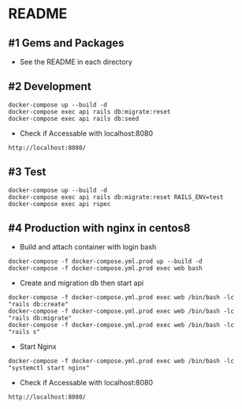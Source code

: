 # README
## #1 Gems and Packages

- See the README in each directory

## #2 Development

```
docker-compose up --build -d
docker-compose exec api rails db:migrate:reset
docker-compose exec api rails db:seed
```

- Check if Accessable with localhost:8080

```
http://localhost:8080/
```

## #3 Test

```
docker-compose up --build -d
docker-compose exec api rails db:migrate:reset RAILS_ENV=test
docker-compose exec api rspec
```

## #4 Production with nginx in centos8

- Build and attach container with login bash

```
docker-compose -f docker-compose.yml.prod up --build -d
docker-compose -f docker-compose.yml.prod exec web bash
```

- Create and migration db then start api

```
docker-compose -f docker-compose.yml.prod exec web /bin/bash -lc "rails db:create"
docker-compose -f docker-compose.yml.prod exec web /bin/bash -lc "rails db:migrate"
docker-compose -f docker-compose.yml.prod exec web /bin/bash -lc "rails s"
```

- Start Nginx

```
docker-compose -f docker-compose.yml.prod exec web /bin/bash -lc "systemctl start nginx"
```

- Check if Accessable with localhost:8080

```
http://localhost:8080/
```
